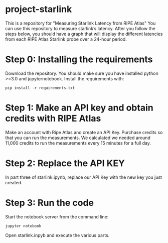 # project-starlink
This is a repository for "Measuring Starlink Latency from RIPE Atlas"
You can use this repository to measure starlink’s latency.
After you follow the steps below, you should have a graph that will display the different latencies from each RIPE Atlas Starlink probe over a 24-hour period.
# Step 0: Installing the requirements
Download the repository. You should make sure you have installed python >=3.0 and jupyternotebook. Install the requirements with:
```
pip install -r requirements.txt 
```
# Step 1: Make an API key and obtain credits with RIPE Atlas
Make an account with Ripe Atlas and create an API Key. Purchase credits so that you can run the measurements. We calculated we needed around 11,000 credits to run the measurements every 15 minutes for a full day. 
# Step 2: Replace the API KEY
In part three of starlink.ipynb, replace our API Key with the new key you just created.
# Step 3: Run the code
Start the notebook server from the command line:
```
jupyter notebook
```
Open starlink.inpyb and execute the various parts.
